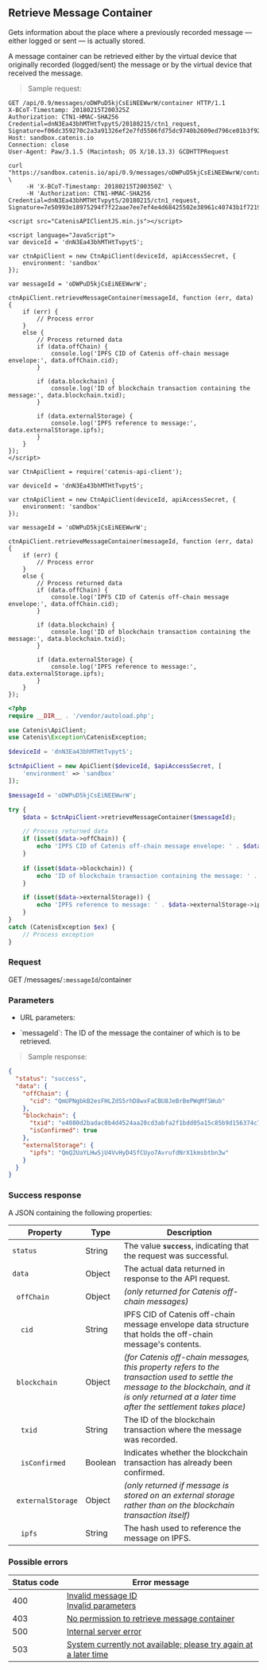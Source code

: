 ## Retrieve Message Container

Gets information about the place where a previously recorded message — either logged or sent — is actually
stored.

<aside class="notice">
A message container can be retrieved either by the virtual device that originally recorded (logged/sent) the message
 or by the virtual device that received the message.
</aside>

> Sample request:

```http--raw
GET /api/0.9/messages/oDWPuD5kjCsEiNEEWwrW/container HTTP/1.1
X-BCoT-Timestamp: 20180215T200325Z
Authorization: CTN1-HMAC-SHA256 Credential=dnN3Ea43bhMTHtTvpytS/20180215/ctn1_request, Signature=f06dc359270c2a3a91326ef2e7fd5506fd75dc9740b2609ed796ce01b3f92afb
Host: sandbox.catenis.io
Connection: close
User-Agent: Paw/3.1.5 (Macintosh; OS X/10.13.3) GCDHTTPRequest
```

```shell
curl "https://sandbox.catenis.io/api/0.9/messages/oDWPuD5kjCsEiNEEWwrW/container" \
     -H 'X-BCoT-Timestamp: 20180215T200350Z' \
     -H 'Authorization: CTN1-HMAC-SHA256 Credential=dnN3Ea43bhMTHtTvpytS/20180215/ctn1_request, Signature=7e50993e18975294f7f22aae7ee7ef4e4d68425502e38961c40743b1f72194eb'
```

```html--javascript
<script src="CatenisAPIClientJS.min.js"></script>

<script language="JavaScript">
var deviceId = 'dnN3Ea43bhMTHtTvpytS';

var ctnApiClient = new CtnApiClient(deviceId, apiAccessSecret, {
    environment: 'sandbox'
});

var messageId = 'oDWPuD5kjCsEiNEEWwrW';

ctnApiClient.retrieveMessageContainer(messageId, function (err, data) {
    if (err) {
        // Process error
    }
    else {
        // Process returned data
        if (data.offChain) {
            console.log('IPFS CID of Catenis off-chain message envelope:', data.offChain.cid);
        }
        
        if (data.blockchain) {
            console.log('ID of blockchain transaction containing the message:', data.blockchain.txid);
        }

        if (data.externalStorage) {
            console.log('IPFS reference to message:', data.externalStorage.ipfs);
        }
    }
});
</script>
```

```javascript--node
var CtnApiClient = require('catenis-api-client');

var deviceId = 'dnN3Ea43bhMTHtTvpytS';

var ctnApiClient = new CtnApiClient(deviceId, apiAccessSecret, {
    environment: 'sandbox'
});

var messageId = 'oDWPuD5kjCsEiNEEWwrW';

ctnApiClient.retrieveMessageContainer(messageId, function (err, data) {
    if (err) {
        // Process error
    }
    else {
        // Process returned data
        if (data.offChain) {
            console.log('IPFS CID of Catenis off-chain message envelope:', data.offChain.cid);
        }
        
        if (data.blockchain) {
            console.log('ID of blockchain transaction containing the message:', data.blockchain.txid);
        }

        if (data.externalStorage) {
            console.log('IPFS reference to message:', data.externalStorage.ipfs);
        }
    }
});
```

```php
<?php
require __DIR__ . '/vendor/autoload.php';

use Catenis\ApiClient;
use Catenis\Exception\CatenisException;

$deviceId = 'dnN3Ea43bhMTHtTvpytS';

$ctnApiClient = new ApiClient($deviceId, $apiAccessSecret, [
    'environment' => 'sandbox'
]);

$messageId = 'oDWPuD5kjCsEiNEEWwrW';

try {
    $data = $ctnApiClient->retrieveMessageContainer($messageId);

    // Process returned data
    if (isset($data->offChain)) {
        echo 'IPFS CID of Catenis off-chain message envelope: ' . $data->offChain->cid . PHP_EOL;
    }
    
    if (isset($data->blockchain)) {
        echo 'ID of blockchain transaction containing the message: ' . $data->blockchain->txid . PHP_EOL;
    }

    if (isset($data->externalStorage)) {
        echo 'IPFS reference to message: ' . $data->externalStorage->ipfs . PHP_EOL;
    }
}
catch (CatenisException $ex) {
    // Process exception
}
```

### Request

GET /messages/`:messageId`/container

### Parameters

<!-- Note: we are not using the native markdown list feature for the second level items because the generated
        HTML has no space to the following first level item -->
- URL parameters:
<ul class="parameterList">
  <li>`messageId`: The ID of the message the container of which is to be retrieved.</li>
</ul>

> Sample response:

```json
{
  "status": "success",
  "data": {
    "offChain": {
      "cid": "QmUPNgbkB2esFHLZdS5rhD8wxFaCBU8JeBrBePWqMfSWub"
    },
    "blockchain": {
      "txid": "e4080d2badac0b4d4524aa20cd3abfa2f1bdd05a15c85b9d156374c7c6bbfc82",
      "isConfirmed": true
    },
    "externalStorage": {
      "ipfs": "QmQ2UaYLHwSjU4VvHyD4SfCUyo7AvrufdNrX1kmsbtbn3w"
    }
  }
}
```

### Success response

A JSON containing the following properties:

| Property | Type | Description |
| -------- | ---- | ----------- |
| `status` | String | The value **`success`**, indicating that the request was successful. |
| `data` | Object | The actual data returned in response to the API request. |
| &nbsp;&nbsp;`offChain` | Object | *(only returned for Catenis off-chain messages)* |
| &nbsp;&nbsp;&nbsp;&nbsp;`cid` | String | IPFS CID of Catenis off-chain message envelope data structure that holds the off-chain message's contents. |
| &nbsp;&nbsp;`blockchain` | Object | *(for Catenis off-chain messages, this property refers to the transaction used to settle the message to the blockchain, and it is only returned at a later time after the settlement takes place)* |
| &nbsp;&nbsp;&nbsp;&nbsp;`txid` | String | The ID of the blockchain transaction where the message was recorded. |
| &nbsp;&nbsp;&nbsp;&nbsp;`isConfirmed` | Boolean | Indicates whether the blockchain transaction has already been confirmed. |
| &nbsp;&nbsp;`externalStorage` | Object | *(only returned if message is stored on an external storage rather than on the blockchain transaction itself)* |
| &nbsp;&nbsp;&nbsp;&nbsp;`ipfs` | String | The hash used to reference the message on IPFS. |

### Possible errors

| Status&nbsp;code | Error&nbsp;message |
| ----------- | ------------- |
| 400 | <a href="#error_msg_120">Invalid message ID</a><br><a href="#error_msg_130">Invalid parameters</a> |
| 403 | <a href="#error_msg_200">No permission to retrieve message container</a> |
| 500 | <a href="#error_msg_100">Internal server error</a> |
| 503 | <a href="#error_msg_220">System currently not available; please try again at a later time</a> |
